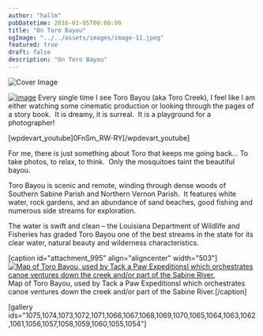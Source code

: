 ```yaml
---
author: "hallm"
pubDatetime: 2016-03-05T00:00:00
title: "On Toro Bayou"
ogImage: "../../assets/images/image-11.jpeg"
featured: true
draft: false
description: "On Toro Bayou"
---
```


![Cover Image](@assets/images/image-11.jpeg)

[![image](images/image-24-682x1024.jpeg)](https://allthingssabine.com/wp-content/uploads/2016/03/image-24.jpeg) Every single time I see Toro Bayou (aka Toro Creek), I feel like I am either watching some cinematic production or looking through the pages of a story book.  It is dreamy, it is surreal.  It is a playground for a photographer!

\[wpdevart\_youtube\]0FnSm\_RW-RY\[/wpdevart\_youtube\]

<!--more-->

For me, there is just something about Toro that keeps me going back... To take photos, to relax, to think.  Only the mosquitoes taint the beautiful bayou.

Toro Bayou is scenic and remote, winding through dense woods of Southern Sabine Parish and Northern Vernon Parish.  It features white water, rock gardens, and an abundance of sand beaches, good fishing and numerous side streams for exploration.

The water is swift and clean – the Louisiana Department of Wildlife and Fisheries has graded Toro Bayou one of the best streams in the state for its clear water, natural beauty and wilderness characteristics.

\[caption id="attachment\_995" align="aligncenter" width="503"\][![Map of Toro Bayou, used by Tack a Paw Expeditionsl which orchestrates canoe ventures down the creek and/or part of the Sabine River.](images/image.gif)](https://allthingssabine.com/wp-content/uploads/2016/03/image.gif) Map of Toro Bayou, used by Tack a Paw Expeditionsl which orchestrates canoe ventures down the creek and/or part of the Sabine River.\[/caption\]

\[gallery ids="1075,1074,1073,1072,1071,1066,1067,1068,1069,1070,1065,1064,1063,1062,1061,1056,1057,1058,1059,1060,1055,1054"\]